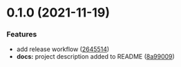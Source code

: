 # 0.1.0 (2021-11-19)


### Features

* add release workflow ([2645514](https://github.com/lem0n4id/python-container-action-cats/commit/264551494fb74eee687e0e6b65624f60293003a1))
* **docs:** project description added to README ([8a99009](https://github.com/lem0n4id/python-container-action-cats/commit/8a99009eba0db34ce05fce2050bb93bfbc108ced))



